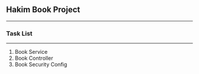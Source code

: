 ## Hakim Book Project

----

### Task List

---
1. Book Service
2. Book Controller
3. Book Security Config